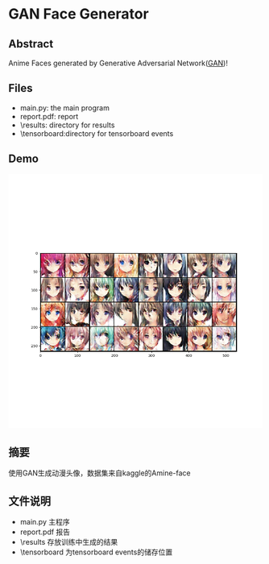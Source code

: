 # GAN Face Generator

## Abstract

Anime Faces generated by Generative Adversarial Network([GAN](https://arxiv.org/pdf/1406.2661v1.pdf))!

## Files
* main.py: the main program
* report.pdf: report
* \results: directory for results 
* \tensorboard:directory for tensorboard events

## Demo

![demo](https://github.com/TrueNobility303/GAN-face-generator/blob/main/result/27.png)

## 摘要
使用GAN生成动漫头像，数据集来自kaggle的Amine-face

## 文件说明

* main.py 主程序
* report.pdf 报告
* \results 存放训练中生成的结果
* \tensorboard 为tensorboard events的储存位置

